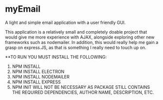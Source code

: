 # myEmail
A light and simple email application with a user friendly GUI.

This application is a relatively small and completely doable project that would give me more experience with AJAX, alongside exploring other new frameworks such as nodemailer. In addition, this would really help me gain a grasp on express.JS, as that is something I really need to touch up on.

**TO RUN YOU MUST INSTALL THE FOLLOWING:
1. NPM INSTALL
2. NPM INSTALL ELECTRON
3. NPM INSTALL NODEMAILER
4. NPM INSTALL EXPRESS
5. NPM INIT WILL NOT BE NECESSARY AS PACKAGE STILL CONTAINS THE REQUIRED DEPENDENCIES, AUTHOR NAME, DESCRIPTION, ETC.
